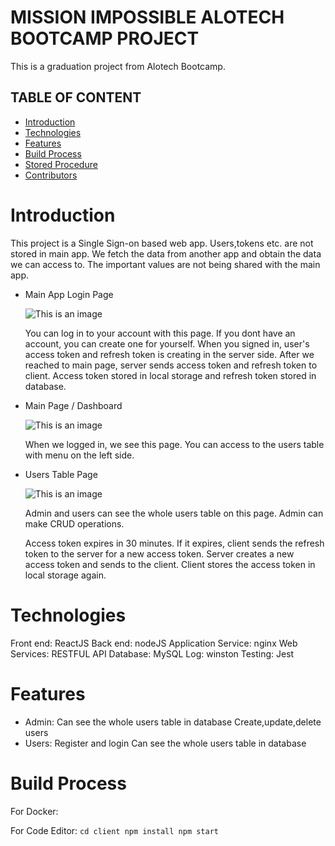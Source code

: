 # MISSION IMPOSSIBLE ALOTECH BOOTCAMP PROJECT

This is a graduation project from Alotech Bootcamp.

## TABLE OF CONTENT

- [Introduction](#introduction)
- [Technologies](#technologies)
- [Features](#features)
- [Build Process](#build-process)
- [Stored Procedure](#stored-procedure)
- [Contributors](#contributors)

# Introduction

This project is a Single Sign-on based web app. Users,tokens etc. are not stored in main app. We fetch the data from another app and obtain the data we can access to. The important values are not being shared with the main app.

- Main App Login Page

  ![This is an image](https://i.hizliresim.com/5fn7ihx.PNG)

  You can log in to your account with this page. If you dont have an account, you can create one for yourself. When you signed in, user's access token and refresh token is creating in the server side. After we reached to main page, server sends access token and refresh token to client. Access token stored in local storage and refresh token stored in database.

- Main Page / Dashboard

  ![This is an image](https://i.hizliresim.com/tkl3y9y.PNG)

  When we logged in, we see this page. You can access to the users table with menu on the left side.

- Users Table Page

  ![This is an image](https://i.hizliresim.com/tkl3y9y.PNG)

  Admin and users can see the whole users table on this page. Admin can make CRUD operations.

  Access token expires in 30 minutes. If it expires, client sends the refresh token to the server for a new access token. Server creates a new access token and sends to the client. Client stores the access token in local storage again.

# Technologies

Front end: ReactJS
Back end: nodeJS
Application Service: nginx
Web Services: RESTFUL API
Database: MySQL
Log: winston
Testing: Jest

# Features

- Admin:
  Can see the whole users table in database
  Create,update,delete users
- Users:
  Register and login
  Can see the whole users table in database

# Build Process

For Docker:

For Code Editor:
` cd client npm install npm start `
